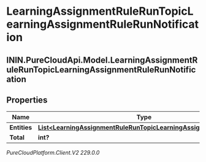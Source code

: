 # LearningAssignmentRuleRunTopicLearningAssignmentRuleRunNotification

## ININ.PureCloudApi.Model.LearningAssignmentRuleRunTopicLearningAssignmentRuleRunNotification

## Properties

|Name | Type | Description | Notes|
|------------ | ------------- | ------------- | -------------|
| **Entities** | [**List&lt;LearningAssignmentRuleRunTopicLearningAssignmentsCreated&gt;**](LearningAssignmentRuleRunTopicLearningAssignmentsCreated) |  | [optional] |
| **Total** | **int?** |  | [optional] |



_PureCloudPlatform.Client.V2 229.0.0_
